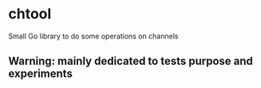 # chtool

Small Go library to do some operations on channels

## Warning: mainly dedicated to tests purpose and experiments